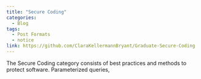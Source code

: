 ```yaml
---
title: "Secure Coding"
categories:
  - Blog
tags:
  - Post Formats
  - notice
link: https://github.com/ClaraKellermannBryant/Graduate-Secure-Coding
---
```


The Secure Coding category consists of best practices and methods to protect software. Parameterized queries, 




